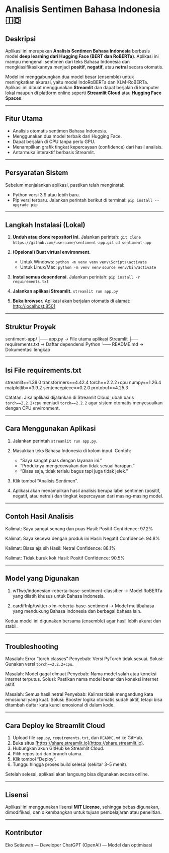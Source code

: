 # Analisis Sentimen Bahasa Indonesia 🇮🇩

## Deskripsi

Aplikasi ini merupakan **Analisis Sentimen Bahasa Indonesia** berbasis model **deep learning dari Hugging Face (BERT dan RoBERTa)**.
Aplikasi ini mampu mengenali sentimen dari teks Bahasa Indonesia dan mengklasifikasikannya menjadi **positif**, **negatif**, atau **netral** secara otomatis.

Model ini menggabungkan dua model besar (ensemble) untuk meningkatkan akurasi, yaitu model IndoRoBERTa dan XLM-RoBERTa.
Aplikasi ini dibuat menggunakan **Streamlit** dan dapat berjalan di komputer lokal maupun di platform online seperti **Streamlit Cloud** atau **Hugging Face Spaces**.

---

## Fitur Utama

* Analisis otomatis sentimen Bahasa Indonesia.
* Menggunakan dua model terbaik dari Hugging Face.
* Dapat berjalan di CPU tanpa perlu GPU.
* Menampilkan grafik tingkat kepercayaan (confidence) dari hasil analisis.
* Antarmuka interaktif berbasis Streamlit.

---

## Persyaratan Sistem

Sebelum menjalankan aplikasi, pastikan telah menginstal:

* Python versi 3.9 atau lebih baru.
* Pip versi terbaru.
  Jalankan perintah berikut di terminal:
  `pip install --upgrade pip`

---

## Langkah Instalasi (Lokal)

1. **Unduh atau clone repositori ini.**
   Jalankan perintah:
   `git clone https://github.com/username/sentiment-app.git`
   `cd sentiment-app`

2. **(Opsional) Buat virtual environment.**

   * Untuk Windows:
     `python -m venv venv`
     `venv\Scripts\activate`
   * Untuk Linux/Mac:
     `python -m venv venv`
     `source venv/bin/activate`

3. **Instal semua dependensi.**
   Jalankan perintah:
   `pip install -r requirements.txt`

4. **Jalankan aplikasi Streamlit.**
   `streamlit run app.py`

5. **Buka browser.**
   Aplikasi akan berjalan otomatis di alamat:
   [http://localhost:8501](http://localhost:8501)

---

## Struktur Proyek

sentiment-app/
├── app.py → File utama aplikasi Streamlit
├── requirements.txt → Daftar dependensi Python
└── README.md → Dokumentasi lengkap

---

## Isi File requirements.txt

streamlit==1.38.0
transformers==4.42.4
torch==2.2.2+cpu
numpy==1.26.4
matplotlib==3.9.2
sentencepiece==0.2.0
protobuf==4.25.3

Catatan:
Jika aplikasi dijalankan di Streamlit Cloud, ubah baris `torch==2.2.2+cpu` menjadi `torch==2.2.2` agar sistem otomatis menyesuaikan dengan CPU environment.

---

## Cara Menggunakan Aplikasi

1. Jalankan perintah `streamlit run app.py`.
2. Masukkan teks Bahasa Indonesia di kolom input.
   Contoh:

   * “Saya sangat puas dengan layanan ini.”
   * “Produknya mengecewakan dan tidak sesuai harapan.”
   * “Biasa saja, tidak terlalu bagus tapi juga tidak jelek.”
3. Klik tombol “Analisis Sentimen”.
4. Aplikasi akan menampilkan hasil analisis berupa label sentimen (positif, negatif, atau netral) dan tingkat kepercayaan dari masing-masing model.

---

## Contoh Hasil Analisis

Kalimat: Saya sangat senang dan puas
Hasil: Positif
Confidence: 97.2%

Kalimat: Saya kecewa dengan produk ini
Hasil: Negatif
Confidence: 94.8%

Kalimat: Biasa aja sih
Hasil: Netral
Confidence: 88.1%

Kalimat: Tidak buruk kok
Hasil: Positif
Confidence: 90.5%

---

## Model yang Digunakan

1. w11wo/indonesian-roberta-base-sentiment-classifier
   → Model RoBERTa yang dilatih khusus untuk Bahasa Indonesia.

2. cardiffnlp/twitter-xlm-roberta-base-sentiment
   → Model multibahasa yang mendukung Bahasa Indonesia dan berbagai bahasa lain.

Kedua model ini digunakan bersama (ensemble) agar hasil lebih akurat dan stabil.

---

## Troubleshooting

Masalah: Error “torch.classes”
Penyebab: Versi PyTorch tidak sesuai.
Solusi: Gunakan versi `torch==2.2.2+cpu`.

Masalah: Model gagal dimuat
Penyebab: Nama model salah atau koneksi internet terputus.
Solusi: Pastikan nama model benar dan koneksi internet aktif.

Masalah: Semua hasil netral
Penyebab: Kalimat tidak mengandung kata emosional yang kuat.
Solusi: Booster logika otomatis sudah aktif, tetapi bisa ditambah daftar kata kunci emosional di dalam kode.

---

## Cara Deploy ke Streamlit Cloud

1. Upload file `app.py`, `requirements.txt`, dan `README.md` ke GitHub.
2. Buka situs [https://share.streamlit.io](https://share.streamlit.io).
3. Hubungkan akun GitHub ke Streamlit Cloud.
4. Pilih repositori dan branch utama.
5. Klik tombol “Deploy”.
6. Tunggu hingga proses build selesai (sekitar 3–5 menit).

Setelah selesai, aplikasi akan langsung bisa digunakan secara online.

---

## Lisensi

Aplikasi ini menggunakan lisensi **MIT License**, sehingga bebas digunakan, dimodifikasi, dan dikembangkan untuk tujuan pembelajaran atau penelitian.

---

## Kontributor

Eko Setiawan — Developer
ChatGPT (OpenAI) — Model dan optimisasi
